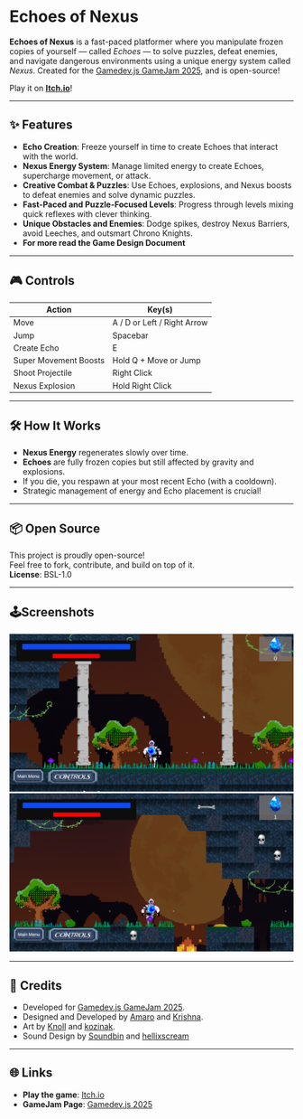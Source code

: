 # Echoes of Nexus

**Echoes of Nexus** is a fast-paced platformer where you manipulate frozen copies of yourself — called *Echoes* — to solve puzzles, defeat enemies, and navigate dangerous environments using a unique energy system called *Nexus*. Created for the [Gamedev.js GameJam 2025](https://itch.io/jam/gamedevjs-2025), and is open-source!

Play it on [**Itch.io**](https://randomplayerstudios.itch.io/echoes-of-nexus)!

---

## ✨ Features

- **Echo Creation**: Freeze yourself in time to create Echoes that interact with the world.
- **Nexus Energy System**: Manage limited energy to create Echoes, supercharge movement, or attack.
- **Creative Combat & Puzzles**: Use Echoes, explosions, and Nexus boosts to defeat enemies and solve dynamic puzzles.
- **Fast-Paced and Puzzle-Focused Levels**: Progress through levels mixing quick reflexes with clever thinking.
- **Unique Obstacles and Enemies**: Dodge spikes, destroy Nexus Barriers, avoid Leeches, and outsmart Chrono Knights.
- **For more read the Game Design Document**

---

## 🎮 Controls

| Action               | Key(s)                  |
|----------------------|--------------------------|
| Move                  | A / D or Left / Right Arrow |
| Jump                  | Spacebar                 |
| Create Echo           | E                        |
| Super Movement Boosts | Hold Q + Move or Jump     |
| Shoot Projectile      | Right Click              |
| Nexus Explosion       | Hold Right Click         |

---

## 🛠️ How It Works

- **Nexus Energy** regenerates slowly over time.
- **Echoes** are fully frozen copies but still affected by gravity and explosions.
- If you die, you respawn at your most recent Echo (with a cooldown).
- Strategic management of energy and Echo placement is crucial!

---

## 📦 Open Source

This project is proudly open-source!  
Feel free to fork, contribute, and build on top of it.  
**License**: BSL-1.0

---
## 🕹️Screenshots

![Screenshot 1](Screenshots/sc1.png)
![Screenshot 2](Screenshots/sc2.png)

---

## 📢 Credits

- Developed for [Gamedev.js GameJam 2025](https://itch.io/jam/gamedevjs-2025).
- Designed and Developed by [Amaro](https://randomplayerstudios.itch.io/) and [Krishna](https://krishnapaliwal.itch.io/).
- Art by [Knoll](https://itch.io/profile/pivodepalo) and [kozinak](https://itch.io/profile/saniil123).
- Sound Design by [Soundbin](https://soundbin.itch.io/) and [hellixscream](https://itch.io/profile/hellixscream)

---

## 🌐 Links

- **Play the game**: [Itch.io](https://randomplayerstudios.itch.io/echoes-of-nexus)
- **GameJam Page**: [Gamedev.js 2025](https://itch.io/jam/gamedevjs-2025)
